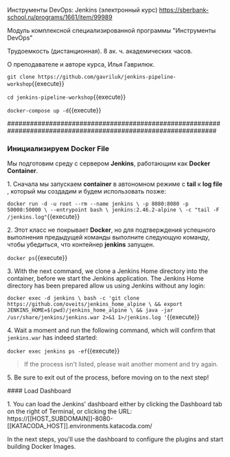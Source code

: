 Инструменты DevOps: Jenkins (электронный курс) 
https://sberbank-school.ru/programs/1661/item/99989

Модуль комплексной специализированной программы "Инструменты DevOps"

Трудоемкость (дистанционная).  8 ак. ч. академических часов.  

О преподавателе и авторе курса, Илья Гаврилюк.  


```git clone https://github.com/gavriluk/jenkins-pipeline-workshop```{{execute}}


```cd jenkins-pipeline-workshop```{{execute}}


```docker-compose up -d```{{execute}}




###############################################################################################################

### Инициализируем **Docker File**

Мы подготовим среду с сервером **Jenkins**, работающим как **Docker Container**.

1\. Сначала мы запускаем **container**  в автономном режиме с **tail** к **log file** , который мы создадим и будем использовать позже:

`docker run -d -u root --rm --name jenkins \
    -p 8080:8080 -p 50000:50000 \
    --entrypoint bash \
    jenkins:2.46.2-alpine \
    -c "tail -F /jenkins.log"`{{execute}}

2\. Этот класс не покрывает **Docker**, но для подтверждения успешного выполнения предыдущей команды выполните следующую команду, чтобы убедиться, что контейнер **jenkins** запущен.

`docker ps`{{execute}}

3\. With the next command, we clone a Jenkins Home directory into the container, before we start the Jenkins application. The Jenkins Home directory has been prepared  allow us using Jenkins without any login:

`docker exec -d jenkins \
    bash -c 'git clone https://github.com/oveits/jenkins_home_alpine \
        && export JENKINS_HOME=$(pwd)/jenkins_home_alpine \
        && java -jar /usr/share/jenkins/jenkins.war 2>&1 1>/jenkins.log '`{{execute}}

4\. Wait a moment and run the following command, which will confirm that `jenkins.war` has indeed started:

`docker exec jenkins ps -ef`{{execute}}

> If the process isn't listed, please wait another moment and try again.

5\. Be sure to exit out of the process, before moving on to the next step!

#### Load Dashboard

1\. You can load the Jenkins' dashboard either by clicking the Dashboard tab on the right of Terminal, or clicking the URL: https://[[HOST_SUBDOMAIN]]-8080-[[KATACODA_HOST]].environments.katacoda.com/

In the next steps, you'll use the dashboard to configure the plugins and start building Docker Images.
